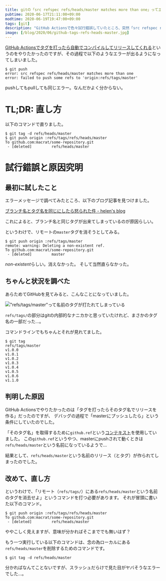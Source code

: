 ```yaml
---
title: gitの「src refspec refs/heads/master matches more than one」ってエラーの直し方
pubtime: 2020-06-17T21:11:00+09:00
modtime: 2020-06-19T19:47:00+09:00
tags: [git]
description: "GitHub Actionsで色々試行錯誤していたところ、突然「src refspec refs/heads/master matches more than one」というエラーが出て`git push`出来なくなってしまいました。この原因と、対処方法についての記事です。"
image: [/blog/2020/06/github-tags-refs-heads-master.jpg]
---
```


[GitHub Actionsでタグを打ったら自動でコンパイルしてリリースしてくれる](/blog/2020/06/automated-build-sphinx-on-github)というのをやりたかったのですが、その過程で以下のようなエラーが出るようになってしまいました。

``` shell
$ git push
error: src refspec refs/heads/master matches more than one
error: failed to push some refs to 'origin:refs/tags/master'
```

pushしてもpullしても同じエラー。なんだかよく分からない。


# TL;DR: 直し方

以下のコマンドで直りました。

``` shell
$ git tag -d refs/heads/master
$ git push origin :refs/tags/refs/heads/master
To github.com:macrat/some-repository.git
 - [deleted]         refs/heads/master
```


# 試行錯誤と原因究明
## 最初に試したこと

エラーメッセージで調べてみたところ、以下のブログ記事を見つけました。

[ブランチ名とタグ名を同じにしたら怒られた件 - helen&#39;s blog](https://helen.hatenablog.com/entry/2016/04/01/162424)

これによると、ブランチ名と同じタグが出来てしまっているのが原因らしい。

というわけで、リモートの`master`タグを消そうとしてみる。

``` shell
$ git push origin :refs/tags/master
remote: warning: Deleting a non-existent ref.
To github.com:macrat/some-repository.git
 - [deleted]         master
```

*non-existent*らしい。消えなかった。
そして当然直らなかった。


## ちゃんと状況を調べた

あらためてGitHubを見てみると、こんなことになっていました。

!["refs/tags/master"って名前のタグが打たれてしまっている](/blog/2020/06/github-tag-refs-heads-master.jpg "500x500")

`refs/tags/`の部分はgitの内部的なナニカかと思っていたけれど、まさかのタグ名の一部だった…。

コマンドラインでもちゃんとそれが見れてました。

``` shell
$ git tag
refs/tags/master
v1.0.0
v1.0.1
v1.0.2
v1.0.3
v1.0.4
v1.0.5
v1.0.6
v1.1.0
```


## 判明した原因

GitHub Actionsでやりたかったのは「タグを打ったらそのタグ名でリリースを作る」だったのですが、
デバッグの過程で「masterにプッシュしたら」という条件にしていたのでした。

「そのタグ名」を取得するために`github.ref`という[コンテキスト](https://help.github.com/ja/actions/reference/context-and-expression-syntax-for-github-actions#contexts)を使用していました。
この`github.ref`というやつ、masterにpushされて動くときは`refs/heads/master`という名前になっているようで…

結果として、`refs/heads/master`という名前のリリース（とタグ）が作られてしまったのでした。


## 改めて、直し方

というわけで、「リモート（`refs/tags/`）にある`refs/heads/master`という名前のタグを消去せよ」というコマンドを打つ必要があります。
それが冒頭に書いた以下のコマンド。

``` shell
$ git push origin :refs/tags/refs/heads/master
To github.com:macrat/some-repository.git
 - [deleted]         refs/heads/master
```

ややこしく見えますが、意味が分かればそこまででも無いはず？

もう一つ実行している以下のコマンドは、念の為ローカルにある`refs/heads/master`を削除するためのコマンドです。

``` shell
$ git tag -d refs/heads/master
```

分かればなんてことないですが、スラッシュだらけで見た目がヤバそうなエラーでした…。
